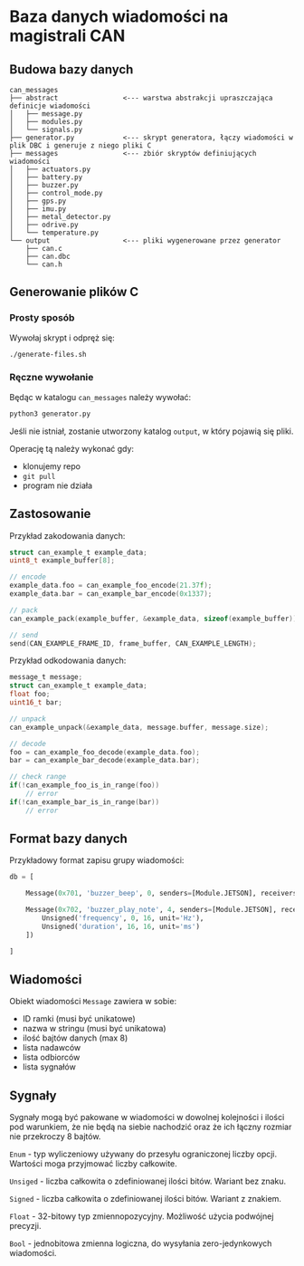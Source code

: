 # Baza danych wiadomości na magistrali CAN

## Budowa bazy danych
```
can_messages
├── abstract				<--- warstwa abstrakcji upraszczająca definicje wiadomości
│   ├── message.py
│   ├── modules.py
│   └── signals.py
├── generator.py			<--- skrypt generatora, łączy wiadomości w plik DBC i generuje z niego pliki C
├── messages				<--- zbiór skryptów definiujących wiadomości
│   ├── actuators.py
│   ├── battery.py
│   ├── buzzer.py
│   ├── control_mode.py
│   ├── gps.py
│   ├── imu.py
│   ├── metal_detector.py
│   ├── odrive.py
│   └── temperature.py
└── output					<--- pliki wygenerowane przez generator
    ├── can.c
    ├── can.dbc
    └── can.h
```

## Generowanie plików C

### Prosty sposób
Wywołaj skrypt i odpręż się:
```bash
./generate-files.sh
```

### Ręczne wywołanie
Będąc w katalogu ```can_messages``` należy wywołać:
```bash
python3 generator.py
```

Jeśli nie istniał, zostanie utworzony katalog ```output```, w który pojawią się pliki.

Operację tą należy wykonać gdy:

* klonujemy repo
* ```git pull```
* program nie działa

## Zastosowanie

Przykład zakodowania danych:
```c
struct can_example_t example_data;
uint8_t example_buffer[8];

// encode
example_data.foo = can_example_foo_encode(21.37f);
example_data.bar = can_example_bar_encode(0x1337);

// pack
can_example_pack(example_buffer, &example_data, sizeof(example_buffer));

// send
send(CAN_EXAMPLE_FRAME_ID, frame_buffer, CAN_EXAMPLE_LENGTH);
```

Przykład odkodowania danych:
```c
message_t message;
struct can_example_t example_data;
float foo;
uint16_t bar;

// unpack
can_example_unpack(&example_data, message.buffer, message.size);

// decode
foo = can_example_foo_decode(example_data.foo);
bar = can_example_bar_decode(example_data.bar);

// check range
if(!can_example_foo_is_in_range(foo))
	// error
if(!can_example_bar_is_in_range(bar))
	// error
```

## Format bazy danych

Przykładowy format zapisu grupy wiadomości:
```python
db = [

	Message(0x701, 'buzzer_beep', 0, senders=[Module.JETSON], receivers=[Module.POWER], signals=[]),

	Message(0x702, 'buzzer_play_note', 4, senders=[Module.JETSON], receivers=[Module.POWER], signals=[
		Unsigned('frequency', 0, 16, unit='Hz'),
		Unsigned('duration', 16, 16, unit='ms')
	])

]
```

## Wiadomości
Obiekt wiadomości ```Message``` zawiera w sobie:

* ID ramki (musi być unikatowe)
* nazwa w stringu (musi być unikatowa)
* ilość bajtów danych (max 8)
* lista nadawców
* lista odbiorców
* lista sygnałów

## Sygnały

Sygnały mogą być pakowane w wiadomości w dowolnej kolejności i ilości pod warunkiem, że nie będą na siebie nachodzić oraz że ich łączny rozmiar nie przekroczy 8 bajtów.

```Enum``` - typ wyliczeniowy używany do przesyłu ograniczonej liczby opcji. Wartości moga przyjmować liczby całkowite.

```Unsiged``` - liczba całkowita o zdefiniowanej ilości bitów. Wariant bez znaku.

```Signed``` - liczba całkowita o zdefiniowanej ilości bitów. Wariant z znakiem.

```Float``` - 32-bitowy typ zmiennopozycyjny. Możliwość użycia podwójnej precyzji.

```Bool``` - jednobitowa zmienna logiczna, do wysyłania zero-jedynkowych wiadomości.
